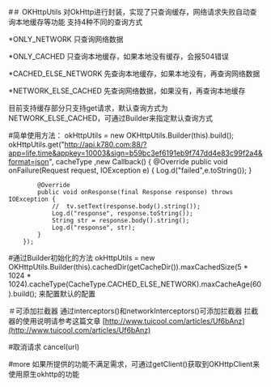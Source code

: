#＃ OKHttpUtils
对OkHttp进行封装，实现了只查询缓存，网络请求失败自动查询本地缓存等功能
支持4种不同的查询方式

*ONLY_NETWORK  只查询网络数据

*ONLY_CACHED   只查询本地缓存，如果本地没有缓存，会报504错误

*CACHED_ELSE_NETWORK  先查询本地缓存，如果本地没有，再查询网络数据

*NETWORK_ELSE_CACHED  先查询网络数据，如果没有，再查询本地缓存

目前支持缓存部分只支持get请求，默认查询方式为NETWORK_ELSE_CACHED，可通过Builder来指定默认查询方式

#简单使用方法：
    okHttpUtils = new OKHttpUtils.Builder(this).build();
    okHttpUtils.get("http://api.k780.com:88/?app=life.time&appkey=10003&sign=b59bc3ef6191eb9f747dd4e83c99f2a4&format=json", cacheType ,new Callback() {
            @Override
            public void onFailure(Request request, IOException e) {
                Log.d("failed",e.toString());
            }

            @Override
            public void onResponse(final Response response) throws IOException {
                //  tv.setText(response.body().string());
                Log.d("response", response.toString());
                String str = response.body().string();
                Log.d("response", str);
            }
        });

#通过Builder初始化的方法
    okHttpUtils = new OKHttpUtils.Builder(this).cachedDir(getCacheDir()).maxCachedSize(5 * 1024 * 1024).cacheType(CacheType.CACHED_ELSE_NETWORK).maxCacheAge(60).build();
来配置默认的配置


＃可添加拦截器
通过interceptors()和networkInterceptors()可添加拦截器
拦截器的使用说明请参考这篇文章 [http://www.tuicool.com/articles/Uf6bAnz](http://www.tuicool.com/articles/Uf6bAnz)

#取消请求
cancel(url)

#more
如果所提供的功能不满足需求，可通过getClient()获取到OKHttpClient来使用原生okhttp的功能

